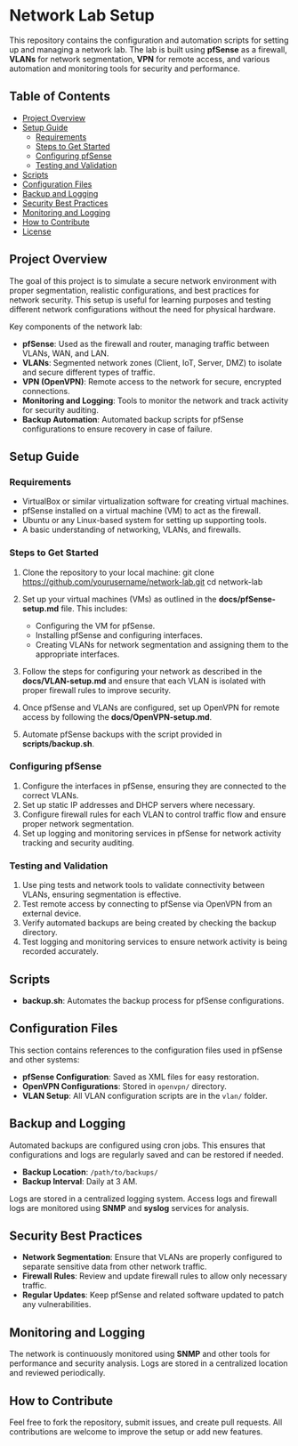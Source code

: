 # **Network Lab Setup**

This repository contains the configuration and automation scripts for setting up and managing a network lab. The lab is built using **pfSense** as a firewall, **VLANs** for network segmentation, **VPN** for remote access, and various automation and monitoring tools for security and performance.

## **Table of Contents**
- [Project Overview](#project-overview)
- [Setup Guide](#setup-guide)
  - [Requirements](#requirements)
  - [Steps to Get Started](#steps-to-get-started)
  - [Configuring pfSense](#configuring-pfsense)
  - [Testing and Validation](#testing-and-validation)
- [Scripts](#scripts)
- [Configuration Files](#configuration-files)
- [Backup and Logging](#backup-and-logging)
- [Security Best Practices](#security-best-practices)
- [Monitoring and Logging](#monitoring-and-logging)
- [How to Contribute](#how-to-contribute)
- [License](#license)

## **Project Overview**

The goal of this project is to simulate a secure network environment with proper segmentation, realistic configurations, and best practices for network security. This setup is useful for learning purposes and testing different network configurations without the need for physical hardware.

Key components of the network lab:
- **pfSense**: Used as the firewall and router, managing traffic between VLANs, WAN, and LAN.
- **VLANs**: Segmented network zones (Client, IoT, Server, DMZ) to isolate and secure different types of traffic.
- **VPN (OpenVPN)**: Remote access to the network for secure, encrypted connections.
- **Monitoring and Logging**: Tools to monitor the network and track activity for security auditing.
- **Backup Automation**: Automated backup scripts for pfSense configurations to ensure recovery in case of failure.

## **Setup Guide**

### **Requirements**
- VirtualBox or similar virtualization software for creating virtual machines.
- pfSense installed on a virtual machine (VM) to act as the firewall.
- Ubuntu or any Linux-based system for setting up supporting tools.
- A basic understanding of networking, VLANs, and firewalls.

### **Steps to Get Started**
1. Clone the repository to your local machine:
   git clone https://github.com/yourusername/network-lab.git
   cd network-lab

2. Set up your virtual machines (VMs) as outlined in the **docs/pfSense-setup.md** file. This includes:
   - Configuring the VM for pfSense.
   - Installing pfSense and configuring interfaces.
   - Creating VLANs for network segmentation and assigning them to the appropriate interfaces.

3. Follow the steps for configuring your network as described in the **docs/VLAN-setup.md** and ensure that each VLAN is isolated with proper firewall rules to improve security.

4. Once pfSense and VLANs are configured, set up OpenVPN for remote access by following the **docs/OpenVPN-setup.md**.

5. Automate pfSense backups with the script provided in **scripts/backup.sh**.

### **Configuring pfSense**
1. Configure the interfaces in pfSense, ensuring they are connected to the correct VLANs.
2. Set up static IP addresses and DHCP servers where necessary.
3. Configure firewall rules for each VLAN to control traffic flow and ensure proper network segmentation.
4. Set up logging and monitoring services in pfSense for network activity tracking and security auditing.

### **Testing and Validation**
1. Use ping tests and network tools to validate connectivity between VLANs, ensuring segmentation is effective.
2. Test remote access by connecting to pfSense via OpenVPN from an external device.
3. Verify automated backups are being created by checking the backup directory.
4. Test logging and monitoring services to ensure network activity is being recorded accurately.

## **Scripts**

- **backup.sh**: Automates the backup process for pfSense configurations.

## **Configuration Files**

This section contains references to the configuration files used in pfSense and other systems:
- **pfSense Configuration**: Saved as XML files for easy restoration.
- **OpenVPN Configurations**: Stored in `openvpn/` directory.
- **VLAN Setup**: All VLAN configuration scripts are in the `vlan/` folder.

## **Backup and Logging**

Automated backups are configured using cron jobs. This ensures that configurations and logs are regularly saved and can be restored if needed.

- **Backup Location**: `/path/to/backups/`
- **Backup Interval**: Daily at 3 AM.

Logs are stored in a centralized logging system. Access logs and firewall logs are monitored using **SNMP** and **syslog** services for analysis.

## **Security Best Practices**

- **Network Segmentation**: Ensure that VLANs are properly configured to separate sensitive data from other network traffic.
- **Firewall Rules**: Review and update firewall rules to allow only necessary traffic.
- **Regular Updates**: Keep pfSense and related software updated to patch any vulnerabilities.

## **Monitoring and Logging**

The network is continuously monitored using **SNMP** and other tools for performance and security analysis. Logs are stored in a centralized location and reviewed periodically.

## **How to Contribute**

Feel free to fork the repository, submit issues, and create pull requests. All contributions are welcome to improve the setup or add new features.
